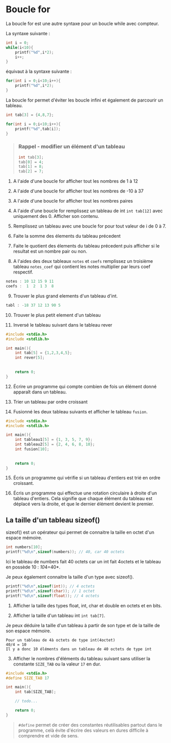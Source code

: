 
# Boucle for

La boucle for est une autre syntaxe pour un boucle while avec compteur.


La syntaxe suivante :
```c
int i = 0;
while(i<10){
    printf("%d",i*2);
    i++;
}
```

équivaut à la syntaxe suivante :

```c
for(int i = 0;i<10;i++){
    printf("%d",i*2);
}
```

La boucle for permet d'éviter les boucle infini et également de parcourir un tableau.

```c
int tab[3] = {4,8,7};

for(int i = 0;i<10;i++){
    printf("%d",tab[i]);
}
```

> ### Rappel - modifier un élément d'un tableau
> ```c
> int tab[3];
> tab[0] = 4;
> tab[1] = 8;
> tab[2] = 7;
> ```

1. A l'aide d'une boucle for afficher tout les nombres de 1 à 12
2. A l'aide d'une boucle for afficher tout les nombres de -10 à 37
3. A l'aide d'une boucle for afficher tout les nombres paires
4. A l'aide d'une boucle for remplissez un tableau de int `int tab[12]` avec uniquement des 0. Afficher son contenu.

5. Remplissez un tableau avec une boucle for pour tout valeur de i de 0 à 7.

6. Faite la somme des élements du tableau précedent

7. Faite le quotient des élements du tableau précedent puis afficher si le resultat est un nombre pair ou non.

8. A l'aides des deux tableaux `notes` et `coefs` remplissez un troisième tableau `notes_coef` qui contient les notes multiplier par leurs coef respectif.
```c
notes : 10 12 15 9 11
coefs :  1  2  1 3  8
```

9. Trouver le plus grand elements d'un tableau d'int.
```c
tabl : -18 37 12 13 90 5
```
10. Trouver le plus petit element d'un tableau

11. Inversé le tableau suivant dans le tableau rever
```c
#include <stdio.h>
#include <stdlib.h>

int main(){
    int tab[5] = {1,2,3,4,5};
    int rever[5];
    
    
    return 0;
}
```

12. Écrire un programme qui compte combien de fois un élément donné apparaît dans un tableau.

13. Trier un tableau par ordre croissant

14. Fusionné les deux tableau suivants et afficher le tableau `fusion`.
```c
#include <stdio.h>
#include <stdlib.h>

int main(){
    int tableau1[5] = {1, 3, 5, 7, 9};
    int tableau2[5] = {2, 4, 6, 8, 10};
    int fusion[10];
    
    
    return 0;
}
```

15. Écris un programme qui vérifie si un tableau d'entiers est trié en ordre croissant.

16. Écris un programme qui effectue une rotation circulaire à droite d'un tableau d'entiers. Cela signifie que chaque élément du tableau est déplacé vers la droite, et que le dernier élément devient le premier.

## La taille d'un tableau sizeof()
sizeof() est un opérateur qui permet de connaitre la taille en octet d'un espace mémoire.

```c
int numbers[10];
printf("%d\n",sizeof(numbers)); // 40, car 40 octets
```
Ici le tableau de numbers fait 40 octets car un int fait 4octets et le tableau en possède 10 : *10*4=40*.

Je peux également connaitre la taille d'un type avec sizeof().
```c
printf("%d\n",sizeof(int)); // 4 octets
printf("%d\n",sizeof(char)); // 1 octet
printf("%d\n",sizeof(float)); // 4 octets
```

1. Afficher la taille des types float, int, char et double en octets et en bits.

2. Afficher la taille d'un tableau int `int tab[7]`.

Je peux déduire la taille d'un tableau à partir de son type et de la taille de son espace mémoire.

```
Pour un tableau de 4à octets de type int(4octet)
40/4 = 10
Il y a donc 10 éléments dans un tableau de 40 octets de type int
```

3. Afficher le nombres d'éléments du tableau suivant sans utiliser la constante `SIZE_TAB` ou la valeur `17` en dur.

```c
#include <stdio.h>
#define SIZE_TAB 17

int main(){
    int tab[SIZE_TAB];

    // todo...

    return 0;
}
```
> `#define` permet de créer des constantes réutilisables partout dans le programme, celà évite d'écrire des valeurs en dures difficile à comprendre et vide de sens.